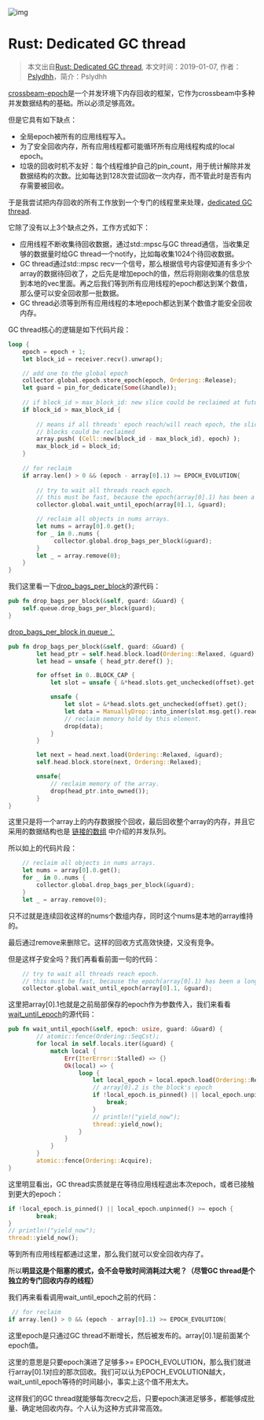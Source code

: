 ![img](https://images.wallpaperscraft.com/image/clouds_mountains_art_127406_1366x768.jpg)

# Rust: Dedicated GC thread

> 本文出自[Rust: Dedicated GC thread](https://zhuanlan.zhihu.com/p/54085497), 本文时间：2019-01-07, 作者：[Pslydhh](https://www.zhihu.com/people/Pslydhh/activities)，简介：Pslydhh

[crossbeam-epoch](https://zhuanlan.zhihu.com/p/44169722)是一个并发环境下内存回收的框架，它作为crossbeam中多种并发数据结构的基础。所以必须足够高效。

但是它具有如下缺点：

* 全局epoch被所有的应用线程写入。
* 为了安全回收内存，所有应用线程都可能循环所有应用线程构成的local epoch。
* 垃圾的回收时机不友好：每个线程维护自己的pin_count，用于统计解除并发数据结构的次数。比如每达到128次尝试回收一次内存，而不管此时是否有内存需要被回收。

于是我尝试把内存回收的所有工作放到一个专门的线程里来处理，[dedicated GC thread](https://github.com/crossbeam-rs/crossbeam/issues/287).

它除了没有以上3个缺点之外，工作方式如下：

* 应用线程不断收集待回收数据，通过std::mpsc与GC thread通信，当收集足够的数据量时给GC thread一个notify，比如每收集1024个待回收数据。
* GC thread通过std::mpsc recv一个信号，那么根据信号内容便知道有多少个array的数据待回收了，之后先是增加epoch的值，然后将刚刚收集的信息放到本地的vec里面。再之后我们等到所有应用线程的epoch都达到某个数值，那么便可以安全回收那一批数据。
* GC thread必须等到所有应用线程的本地epoch都达到某个数值才能安全回收内存。

GC thread核心的逻辑是如下代码片段：

```rust
loop {
    epoch = epoch + 1;
    let block_id = receiver.recv().unwrap();

    // add one to the global epoch
    collector.global.epoch.store_epoch(epoch, Ordering::Release);
    let guard = pin_for_dedicate(Some(&handle));
    
    // if block_id > max_block_id: new slice could be reclaimed at future.
    if block_id > max_block_id {
    
        // means if all threads' epoch reach/will reach epoch, the slice(.., block_id) of queue
        // blocks could be reclaimed
        array.push( (Cell::new(block_id - max_block_id), epoch) );
        max_block_id = block_id;
    }
    
    // for reclaim
    if array.len() > 0 && (epoch - array[0].1) >= EPOCH_EVOLUTION{
    
        // try to wait all threads reach epoch. 
        // this must be fast, because the epoch(array[0].1) has been a long time.....
        collector.global.wait_until_epoch(array[0].1, &guard);

        // reclaim all objects in nums arrays.
        let nums = array[0].0.get();
        for _ in 0..nums {
             collector.global.drop_bags_per_block(&guard);
        }
        let _ = array.remove(0);
    }
}
```

我们这里看一下[drop_bags_per_block](https://github.com/Pslydhh/crossbeam/blob/dec65b57eafc9100730129e298173ed06fc2497e/crossbeam-epoch/src/internal.rs#L190)的源代码：

```rust
pub fn drop_bags_per_block(&self, guard: &Guard) {
    self.queue.drop_bags_per_block(guard);
}
```

[drop_bags_per_block in queue：](https://github.com/Pslydhh/crossbeam/blob/dec65b57eafc9100730129e298173ed06fc2497e/crossbeam-epoch/src/sync/queue.rs#L80)

```rust
pub fn drop_bags_per_block(&self, guard: &Guard) {
        let head_ptr = self.head.block.load(Ordering::Relaxed, &guard);
        let head = unsafe { head_ptr.deref() };

        for offset in 0..BLOCK_CAP {
            let slot = unsafe { &*head.slots.get_unchecked(offset).get() };

            unsafe {
                let slot = &*head.slots.get_unchecked(offset).get();
                let data = ManuallyDrop::into_inner(slot.msg.get().read());
                // reclaim memory hold by this element.
                drop(data);
            }
        }

        let next = head.next.load(Ordering::Relaxed, &guard);
        self.head.block.store(next, Ordering::Relaxed);

        unsafe{
            // reclaim memory of the array.
            drop(head_ptr.into_owned());
        }
}
```

这里只是将一个array上的内存数据按个回收，最后回收整个array的内存，并且它采用的数据结构也是 [链接的数组](https://zhuanlan.zhihu.com/p/34974186) 中介绍的并发队列。

所以如上的代码片段：

```rust
    // reclaim all objects in nums arrays.
    let nums = array[0].0.get();
    for _ in 0..nums {
        collector.global.drop_bags_per_block(&guard);
    }
    let _ = array.remove(0);
```

只不过就是连续回收这样的nums个数组内存，同时这个nums是本地的array维持的。

最后通过remove来删除它。这样的回收方式高效快捷，又没有竞争。

但是这样子安全吗？我们再看看前面一句的代码：

```rust
    // try to wait all threads reach epoch. 
    // this must be fast, because the epoch(array[0].1) has been a long time.....
    collector.global.wait_until_epoch(array[0].1, &guard);
```

这里把array[0].1也就是之前局部保存的epoch作为参数传入，我们来看看[wait_until_epoch](https://github.com/Pslydhh/crossbeam/blob/dec65b57eafc9100730129e298173ed06fc2497e/crossbeam-epoch/src/internal.rs#L169)的源代码：

```rust
pub fn wait_until_epoch(&self, epoch: usize, guard: &Guard) {
        // atomic::fence(Ordering::SeqCst);
        for local in self.locals.iter(&guard) {
            match local {
                Err(IterError::Stalled) => {}
                Ok(local) => {
                    loop {
                        let local_epoch = local.epoch.load(Ordering::Relaxed);
                        // array[0].2 is the block's epoch
                        if !local_epoch.is_pinned() || local_epoch.unpinned() >= epoch {
                            break;
                        }
                        // println!("yield_now");
                        thread::yield_now();
                    }                
                }
            }
        }
        atomic::fence(Ordering::Acquire);
}
```

这里明显看出，GC thread实质就是在等待应用线程退出本次epoch，或者已接触到更大的epoch：

```rust
if !local_epoch.is_pinned() || local_epoch.unpinned() >= epoch {
        break;
}
// println!("yield_now");
thread::yield_now();
```

等到所有应用线程都通过这里，那么我们就可以安全回收内存了。

所以**明显这是个阻塞的模式，会不会导致时间消耗过大呢？（尽管GC thread是个独立的专门回收内存的线程）**

我们再来看看调用wait_until_epoch之前的代码：

```rust
 // for reclaim
if array.len() > 0 && (epoch - array[0].1) >= EPOCH_EVOLUTION{
```

这里epoch是只通过GC thread不断增长，然后被发布的。array[0].1是前面某个epoch值。

这里的意思是只要epoch演进了足够多>= EPOCH_EVOLUTION，那么我们就进行array[0].1对应的那次回收。我们可以认为EPOCH_EVOLUTION越大，wait_until_epoch等待的时间越小，事实上这个值不用太大。

这样我们的GC thread就能够每次recv之后，只要epoch演进足够多，都能够成批量、确定地回收内存。个人认为这种方式非常高效。
